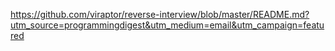 https://github.com/viraptor/reverse-interview/blob/master/README.md?utm_source=programmingdigest&utm_medium=email&utm_campaign=featured